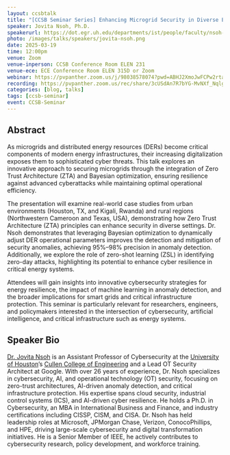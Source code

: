 ```yaml
---
layout: ccsbtalk
title: "[CCSB Seminar Series] Enhancing Microgrid Security in Diverse Environments: Integrating Zero Trust Architecture and Bayesian Optimization for Robust Anomaly Detection"
speaker: Jovita Nsoh, Ph.D.
speakerurl: https://dot.egr.uh.edu/departments/ist/people/faculty/nsoh-jovita
photo: /images/talks/speakers/jovita-nsoh.png
date: 2025-03-19
time: 12:00pm
venue: Zoom
venue-inperson: CCSB Conference Room ELEN 231
venue-ece: ECE Conference Room ELEN 315D or Zoom
webinar: https://pvpanther.zoom.us/j/98038578074?pwd=ABHJ2XmoJwFCPw2rta24dpVySbmieK.1&from=addon
recording: https://pvpanther.zoom.us/rec/share/3cUSdAn7R7bYG-MvNXf_NqlgkIkln1r3gzD8kOXZL7fM_MXzsDiMgGKUOOaAIQO6.4ZQMpCXIZhH6IVtf
categories: [blog, talks]
tags: [ccsb-seminar]
event: CCSB-Seminar
---
```



## Abstract

As microgrids and distributed energy resources (DERs) become critical components of modern energy infrastructures, their increasing digitalization exposes them to sophisticated cyber threats. This talk explores an innovative approach to securing microgrids through the integration of Zero Trust Architecture (ZTA) and Bayesian optimization, ensuring resilience against advanced cyberattacks while maintaining optimal operational efficiency.

The presentation will examine real-world case studies from urban environments (Houston, TX, and Kigali, Rwanda) and rural regions (Northwestern Cameroon and Texas, USA), demonstrating how Zero Trust Architecture (ZTA) principles can enhance security in diverse settings. Dr. Nsoh demonstrates that leveraging Bayesian optimization to dynamically adjust DER operational parameters improves the detection and mitigation of security anomalies, achieving 95%–98% precision in anomaly detection. Additionally, we explore the role of zero-shot learning (ZSL) in identifying zero-day attacks, highlighting its potential to enhance cyber resilience in critical energy systems.

Attendees will gain insights into innovative cybersecurity strategies for energy resilience, the impact of machine learning in anomaly detection, and the broader implications for smart grids and critical infrastructure protection. This seminar is particularly relevant for researchers, engineers, and policymakers interested in the intersection of cybersecurity, artificial intelligence, and critical infrastructure such as energy systems.


## Speaker Bio

[Dr. Jovita Nsoh](https://dot.egr.uh.edu/departments/ist/people/faculty/nsoh-jovita) is an Assistant Professor of Cybersecurity at the [University of Houston](https://www.uh.edu)’s [Cullen College of Engineering](https://www.egr.uh.edu/) and a Lead OT Security Architect at Google. With over 26 years of experience, Dr. Nsoh specializes in cybersecurity, AI, and operational technology (OT) security, focusing on zero-trust architectures, AI-driven anomaly detection, and critical infrastructure protection. His expertise spans cloud security, industrial control systems (ICS), and AI-driven cyber resilience. He holds a Ph.D. in Cybersecurity, an MBA in International Business and Finance, and industry certifications including CISSP, CISM, and CISA. Dr. Nsoh has held leadership roles at Microsoft, JPMorgan Chase, Verizon, ConocoPhillips, and HPE, driving large-scale cybersecurity and digital transformation initiatives. He is a Senior Member of IEEE, he actively contributes to cybersecurity research, policy development, and workforce training.

